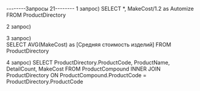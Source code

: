 --------Запросы 21--------
1 запрос)
SELECT *, MakeCost/1.2 as Automize
FROM ProductDirectory

2 запрос)

3 запрос)   
SELECT AVG(MakeCost) as [Средняя стоимость изделий]
FROM ProductDirectory

4 запрос)
SELECT ProductDirectory.ProductCode, ProductName, DetailCount, MakeCost
FROM ProductCompound INNER JOIN ProductDirectory ON  ProductCompound.ProductCode = ProductDirectory.ProductCode
